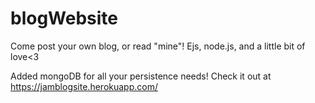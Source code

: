 # blogWebsite
Come post your own blog, or read "mine"! Ejs, node.js, and a little bit of love&lt;3 

Added mongoDB for all your persistence needs!
Check it out at https://jamblogsite.herokuapp.com/
